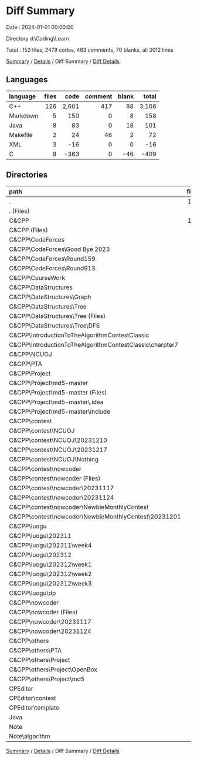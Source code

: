 # Diff Summary

Date : 2024-01-01 00:00:00

Directory d:\\Coding\\Learn

Total : 152 files,  2479 codes, 463 comments, 70 blanks, all 3012 lines

[Summary](results.md) / [Details](details.md) / Diff Summary / [Diff Details](diff-details.md)

## Languages
| language | files | code | comment | blank | total |
| :--- | ---: | ---: | ---: | ---: | ---: |
| C++ | 126 | 2,601 | 417 | 88 | 3,106 |
| Markdown | 5 | 150 | 0 | 8 | 158 |
| Java | 8 | 83 | 0 | 18 | 101 |
| Makefile | 2 | 24 | 46 | 2 | 72 |
| XML | 3 | -16 | 0 | 0 | -16 |
| C | 8 | -363 | 0 | -46 | -409 |

## Directories
| path | files | code | comment | blank | total |
| :--- | ---: | ---: | ---: | ---: | ---: |
| . | 152 | 2,479 | 463 | 70 | 3,012 |
| . (Files) | 1 | 7 | 0 | 2 | 9 |
| C&CPP | 136 | 2,071 | 415 | 40 | 2,526 |
| C&CPP (Files) | 5 | 139 | -2 | -2 | 135 |
| C&CPP\\CodeForces | 6 | 175 | 11 | 6 | 192 |
| C&CPP\\CodeForces\\Good Bye 2023 | 1 | 28 | 10 | 4 | 42 |
| C&CPP\\CodeForces\\Round159 | 2 | 43 | 1 | 0 | 44 |
| C&CPP\\CodeForces\\Round913 | 3 | 104 | 0 | 2 | 106 |
| C&CPP\\CourseWork | 5 | 200 | 8 | 29 | 237 |
| C&CPP\\DataStructures | 3 | 73 | 23 | 0 | 96 |
| C&CPP\\DataStructures\\Graph | 1 | 43 | 23 | 0 | 66 |
| C&CPP\\DataStructures\\Tree | 2 | 30 | 0 | 0 | 30 |
| C&CPP\\DataStructures\\Tree (Files) | 1 | 11 | 0 | 0 | 11 |
| C&CPP\\DataStructures\\Tree\\DFS | 1 | 19 | 0 | 0 | 19 |
| C&CPP\\IntroductionToTheAlgorithmContestClassic | 1 | 44 | 1 | 0 | 45 |
| C&CPP\\IntroductionToTheAlgorithmContestClassic\\charpter7 | 1 | 44 | 1 | 0 | 45 |
| C&CPP\\NCUOJ | 3 | -75 | 0 | -1 | -76 |
| C&CPP\\PTA | 6 | -191 | -28 | -15 | -234 |
| C&CPP\\Project | 9 | -450 | 0 | -58 | -508 |
| C&CPP\\Project\\md5-master | 9 | -450 | 0 | -58 | -508 |
| C&CPP\\Project\\md5-master (Files) | 4 | -247 | 0 | -37 | -284 |
| C&CPP\\Project\\md5-master\\.idea | 3 | -16 | 0 | 0 | -16 |
| C&CPP\\Project\\md5-master\\include | 2 | -187 | 0 | -21 | -208 |
| C&CPP\\contest | 33 | 881 | 114 | 25 | 1,020 |
| C&CPP\\contest\\NCUOJ | 23 | 681 | 63 | 19 | 763 |
| C&CPP\\contest\\NCUOJ\\20231210 | 4 | 65 | 28 | 3 | 96 |
| C&CPP\\contest\\NCUOJ\\20231217 | 9 | 236 | 34 | 6 | 276 |
| C&CPP\\contest\\NCUOJ\\Nothing | 10 | 380 | 1 | 10 | 391 |
| C&CPP\\contest\\nowcoder | 10 | 200 | 51 | 6 | 257 |
| C&CPP\\contest\\nowcoder (Files) | 5 | 107 | 14 | 4 | 125 |
| C&CPP\\contest\\nowcoder\\20231117 | 1 | 17 | 0 | 0 | 17 |
| C&CPP\\contest\\nowcoder\\20231124 | 2 | 35 | 37 | 1 | 73 |
| C&CPP\\contest\\nowcoder\\NewbieMonthlyContest | 2 | 41 | 0 | 1 | 42 |
| C&CPP\\contest\\nowcoder\\NewbieMonthlyContest\\20231201 | 2 | 41 | 0 | 1 | 42 |
| C&CPP\\luogu | 44 | 1,143 | 265 | 32 | 1,440 |
| C&CPP\\luogu\\202311 | 1 | -1 | 0 | 0 | -1 |
| C&CPP\\luogu\\202311\\week4 | 1 | -1 | 0 | 0 | -1 |
| C&CPP\\luogu\\202312 | 31 | 773 | 172 | 25 | 970 |
| C&CPP\\luogu\\202312\\week1 | 15 | 402 | 20 | 9 | 431 |
| C&CPP\\luogu\\202312\\week2 | 2 | 30 | 54 | 15 | 99 |
| C&CPP\\luogu\\202312\\week3 | 14 | 341 | 98 | 1 | 440 |
| C&CPP\\luogu\\dp | 12 | 371 | 93 | 7 | 471 |
| C&CPP\\nowcoder | 7 | -147 | -51 | -4 | -202 |
| C&CPP\\nowcoder (Files) | 4 | -95 | -14 | -3 | -112 |
| C&CPP\\nowcoder\\20231117 | 1 | -17 | 0 | 0 | -17 |
| C&CPP\\nowcoder\\20231124 | 2 | -35 | -37 | -1 | -73 |
| C&CPP\\others | 14 | 279 | 74 | 28 | 381 |
| C&CPP\\others\\PTA | 6 | 191 | 28 | 15 | 234 |
| C&CPP\\others\\Project | 8 | 88 | 46 | 13 | 147 |
| C&CPP\\others\\Project\\OpenBox | 4 | 36 | 23 | 5 | 64 |
| C&CPP\\others\\Project\\md5 | 4 | 52 | 23 | 8 | 83 |
| CPEditor | 10 | 298 | 48 | 9 | 355 |
| CPEditor\\contest | 8 | 265 | 48 | 6 | 319 |
| CPEditor\\template | 2 | 33 | 0 | 3 | 36 |
| Java | 4 | 45 | 0 | 9 | 54 |
| Note | 1 | 58 | 0 | 10 | 68 |
| Note\\algorithm | 1 | 58 | 0 | 10 | 68 |

[Summary](results.md) / [Details](details.md) / Diff Summary / [Diff Details](diff-details.md)